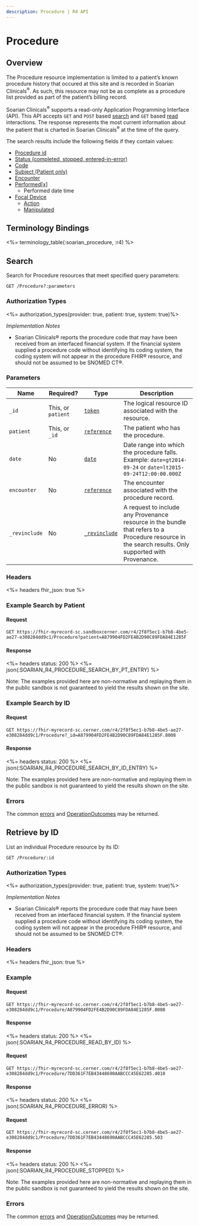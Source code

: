 ```yaml
---
description: Procedure | R4 API
---
```


# Procedure




## Overview

The Procedure resource implementation is limited to a patient’s known procedure history that occured at this site and is recorded in Soarian Clinicals<sup>®</sup>. As such, this resource may not be as complete as a procedure list provided as part of the patient’s billing record.

Soarian Clinicals<sup>®</sup> supports a read-only Application Programming Interface (API). This API accepts `GET` and `POST` based [search] and `GET` based [read] interactions. The response represents the most current information about the patient that is charted in Soarian Clinicals<sup>®</sup> at the time of the query. 

The search results include the following fields if they contain values:

* [Procedure id](https://hl7.org/fhir/R4/resource-definitions.html#Resource.id)
* [Status (completed, stopped, entered-in-error)](https://hl7.org/fhir/R4/procedure-definitions.html#Procedure.status)
* [Code](https://hl7.org/fhir/R4/procedure-definitions.html#Procedure.code)
* [Subject (Patient only)](https://hl7.org/fhir/R4/procedure-definitions.html#Procedure.subject)
* [Encounter](https://hl7.org/fhir/R4/procedure-definitions.html#Procedure.encounter)
* [Performed[x]](https://hl7.org/fhir/R4/procedure-definitions.html#Procedure.performed_x_)
    * Performed date time
* [Focal Device](https://hl7.org/fhir/R4/procedure-definitions.html#Procedure.focalDevice)
	* [Action](https://hl7.org/fhir/R4/procedure-definitions.html#Procedure.focalDevice.action)
	* [Manipulated](https://hl7.org/fhir/R4/procedure-definitions.html#Procedure.focalDevice.manipulated)


## Terminology Bindings

<%= terminology_table(:soarian_procedure, :r4) %>

## Search

Search for Procedure resources that meet specified query parameters:

    GET /Procedure?:parameters

### Authorization Types

<%= authorization_types(provider: true, patient: true, system: true)%>

_Implementation Notes_

* Soarian Clinicals® reports the procedure code that may have been received from an interfaced financial system. If the financial system supplied a procedure code without identifying its coding system, the coding system will not appear in the procedure FHIR® resource, and should not be assumed to be SNOMED CT®.

### Parameters

 Name              | Required?          | Type            | Description
-------------------|--------------------|-----------------|-----------------------------------------------------------------------
 `_id`             | This, or `patient` | [`token`]       | The logical resource ID associated with the resource.
 `patient`         | This, or `_id`     | [`reference`]   | The patient who has the procedure. 
 `date`            | No                	| [`date`]        | Date range into which the procedure falls. Example: `date=gt2014-09-24` or `date=lt2015-09-24T12:00:00.000Z`
 `encounter`       | No                	| [`reference`]   | The encounter associated with the procedure record.
 `_revinclude`     | No                	| [`_revinclude`] | A request to include any Provenance resource in the bundle that refers to a Procedure resource in the search results. Only supported with Provenance.

### Headers

<%= headers fhir_json: true %>

### Example Search by Patient

#### Request

    GET https://fhir-myrecord-sc.sandboxcerner.com/r4/2f8f5ec1-b7b8-4be5-ae27-e308284dd9c1/Procedure?patient=A879904FD2FE4B2D90C89FDA84E1285F

#### Response

<%= headers status: 200 %>
<%= json(:SOARIAN_R4_PROCEDURE_SEARCH_BY_PT_ENTRY) %>

Note: The examples provided here are non-normative and replaying them in the public sandbox is not guaranteed to yield the results shown on the site.

### Example Search by ID

#### Request

    GET https://fhir-myrecord-sc.cerner.com/r4/2f8f5ec1-b7b8-4be5-ae27-e308284dd9c1/Procedure?_id=A879904FD2FE4B2D90C89FDA84E1285F.8008

#### Response

<%= headers status: 200 %>
<%= json(:SOARIAN_R4_PROCEDURE_SEARCH_BY_ID_ENTRY) %>

Note: The examples provided here are non-normative and replaying them in the public sandbox is not guaranteed to yield the results shown on the site.

### Errors

The common [errors] and [OperationOutcomes] may be returned.

## Retrieve by ID

List an individual Procedure resource by its ID:

    GET /Procedure/:id


### Authorization Types

<%= authorization_types(provider: true, patient: true, system: true)%>

_Implementation Notes_

* Soarian Clinicals® reports the procedure code that may have been received from an interfaced financial system. If the financial system supplied a procedure code without identifying its coding system, the coding system will not appear in the procedure FHIR® resource, and should not be assumed to be SNOMED CT®.


### Headers

<%= headers fhir_json: true %>

### Example

#### Request

    GET https://fhir-myrecord-sc.cerner.com/r4/2f8f5ec1-b7b8-4be5-ae27-e308284dd9c1/Procedure/A879904FD2FE4B2D90C89FDA84E1285F.8008

#### Response

<%= headers status: 200 %>
<%= json(:SOARIAN_R4_PROCEDURE_READ_BY_ID) %>

#### Request

    GET https://fhir-myrecord-sc.cerner.com/r4/2f8f5ec1-b7b8-4be5-ae27-e308284dd9c1/Procedure/7DD361F7EB43448690AABCCC45E62285.4010

#### Response

<%= headers status: 200 %>
<%= json(:SOARIAN_R4_PROCEDURE_ERROR) %>

#### Request

    GET https://fhir-myrecord-sc.cerner.com/r4/2f8f5ec1-b7b8-4be5-ae27-e308284dd9c1/Procedure/7DD361F7EB43448690AABCCC45E62285.503

#### Response

<%= headers status: 200 %>
<%= json(:SOARIAN_R4_PROCEDURE_STOPPED) %>

Note: The examples provided here are non-normative and replaying them in the public sandbox is not guaranteed to yield the results shown on the site.

### Errors

The common [errors] and [OperationOutcomes] may be returned.

[`reference`]: https://hl7.org/fhir/r4/search.html#reference
[`token`]: https://hl7.org/fhir/R4/search.html#token
[`date`]: https://hl7.org/fhir/r4/search.html#date
[`_revinclude`]: http://hl7.org/fhir/search.html#revinclude
[errors]: ../../#client-errors
[OperationOutcomes]: https://hl7.org/fhir/R4/operationoutcome.html
[search]: https://www.hl7.org/fhir/http.html#search
[read]: https://www.hl7.org/fhir/http.html#read
